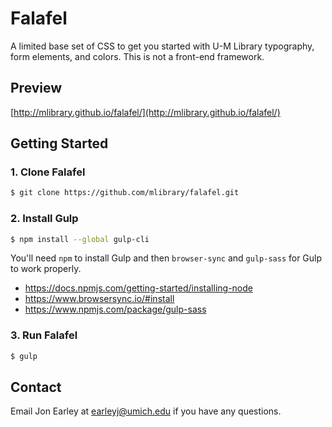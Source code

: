 # Falafel
A limited base set of CSS to get you started with U-M Library typography, form elements, and colors. This is not a front-end framework.

## Preview

[http://mlibrary.github.io/falafel/](http://mlibrary.github.io/falafel/)

## Getting Started

### 1. Clone Falafel
```sh
$ git clone https://github.com/mlibrary/falafel.git
```

### 2. Install Gulp
```sh
$ npm install --global gulp-cli
```

You'll need `npm` to install Gulp and then `browser-sync` and `gulp-sass` for Gulp to work properly.

- https://docs.npmjs.com/getting-started/installing-node
- https://www.browsersync.io/#install
- https://www.npmjs.com/package/gulp-sass

### 3. Run Falafel
```sh
$ gulp
```

## Contact
Email Jon Earley at earleyj@umich.edu if you have any questions.


